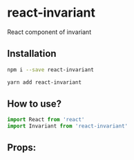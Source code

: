 # react-invariant

React component of invariant

## Installation

```sh
npm i --save react-invariant
```

```sh
yarn add react-invariant
```

## How to use?

```js
import React from 'react'
import Invariant from 'react-invariant'
```

## Props:
